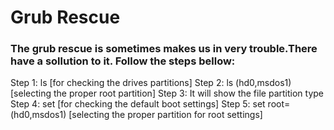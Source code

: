 # Grub Rescue

### The grub rescue is sometimes makes us in very trouble.There have a sollution to it. Follow the steps bellow:

Step 1: ls [for checking the drives partitions]
Step 2: ls (hd0,msdos1) [selecting the proper root partition]
Step 3: It will show the file partition type 
Step 4: set [for checking the default boot settings]
Step 5: set root=(hd0,msdos1) [selecting the proper partition for root settings]
